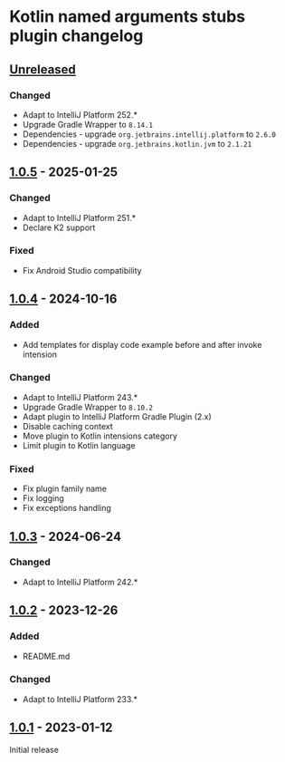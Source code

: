 <!-- Keep a Changelog guide -> https://keepachangelog.com -->

# Kotlin named arguments stubs plugin changelog

## [Unreleased]

### Changed

- Adapt to IntelliJ Platform 252.*
- Upgrade Gradle Wrapper to `8.14.1`
- Dependencies - upgrade `org.jetbrains.intellij.platform` to `2.6.0`
- Dependencies - upgrade `org.jetbrains.kotlin.jvm` to `2.1.21`

## [1.0.5] - 2025-01-25

### Changed

- Adapt to IntelliJ Platform 251.*
- Declare K2 support

### Fixed

- Fix Android Studio compatibility

## [1.0.4] - 2024-10-16

### Added

- Add templates for display code example before and after invoke intension

### Changed

- Adapt to IntelliJ Platform 243.*
- Upgrade Gradle Wrapper to `8.10.2`
- Adapt plugin to IntelliJ Platform Gradle Plugin (2.x)
- Disable caching context
- Move plugin to Kotlin intensions category
- Limit plugin to Kotlin language

### Fixed

- Fix plugin family name
- Fix logging
- Fix exceptions handling

## [1.0.3] - 2024-06-24

### Changed

- Adapt to IntelliJ Platform 242.*

## [1.0.2] - 2023-12-26

### Added

- README.md

### Changed

- Adapt to IntelliJ Platform 233.*

## [1.0.1] - 2023-01-12

Initial release

[Unreleased]: https://github.com/alezhu/intellij_named_argument_stubs_plugin/compare/1.0.5.130...HEAD

[1.0.5]: https://github.com/alezhu/intellij_named_argument_stubs_plugin/compare/1.0.4...1.0.5.130

[1.0.4]: https://github.com/alezhu/intellij_named_argument_stubs_plugin/compare/1.0.3...1.0.4

[1.0.3]: https://github.com/alezhu/intellij_named_argument_stubs_plugin/compare/1.0.2.34...1.0.3

[1.0.2]: https://github.com/alezhu/intellij_named_argument_stubs_plugin/compare/1.0.1.28...1.0.2.34

[1.0.1]: https://github.com/alezhu/intellij_named_argument_stubs_plugin/commits/1.0.1.28